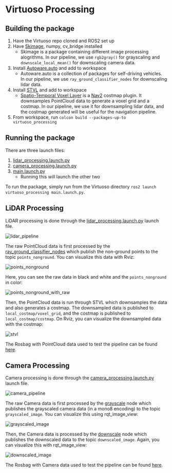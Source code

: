 # Virtuoso Processing

## Building the package

1. Have the Virtuoso repo cloned and ROS2 set up
2. Have [Skimage](https://scikit-image.org/docs/dev/install.html), numpy, cv_bridge installed
   - Skimage is a package containing different image processing alogrithms. In our pipeline, we use `rgb2gray()` for grayscaling and `downscale_local_mean()` for    downscaling camera data.
3. Install [Autoware.auto](https://autowarefoundation.gitlab.io/autoware.auto/AutowareAuto/installation-no-ade.html) and add to workspace
   - Autoware.auto is a collection of packages for self-driving vehicles. In our pipeline, we use `ray_ground_classifier_nodes` for downscaling lidar data.
4. Install [STVL](https://navigation.ros.org/tutorials/docs/navigation2_with_stvl.html) and add to workspace
   - [Spatio-Temporal Voxel Layer](https://github.com/SteveMacenski/spatio_temporal_voxel_layer) is a [Nav2](https://github.com/ros-planning/navigation2) costmap plugin. It downsamples PointCloud data to generate a voxel grid and a costmap. In our pipeline, we use it for downsampling lidar data, and the costmap         generated will be useful for the navigation pipeline.
5. From workspace, run `colcon build --packages-up-to virtuoso_processing`

## Running the package
There are three launch files:
1. [lidar_processing.launch.py](launch/lidar_processing.launch.py)
2. [camera_processing.launch.py](launch/camera_processing.launch.py)
3. <span>[main.launch.py](launch/main.launch.py)</span>
   - Running this will launch the other two

To run the package, simply run from the Virtuoso directory `ros2 launch virtuoso_processing main.launch.py`.

## LiDAR Processing
LiDAR processing is done through the [lidar_processing.launch.py](launch/lidar_processing.launch.py) launch file.

![lidar_pipeline](https://user-images.githubusercontent.com/59785089/145680590-86fdb615-58e0-4c28-abd0-dc7d82acda39.png)

The raw PointCloud data is first processed by the [ray_ground_classifier_nodes](https://autowarefoundation.gitlab.io/autoware.auto/AutowareAuto/ray-ground-classifier-nodes-design.html) which publish the non-ground points to the topic `points_nonground`. You can visualize this data with Rviz:

![points_nonground](https://user-images.githubusercontent.com/59785089/145680125-80deb730-46f1-4c49-807c-bfd4417d8df8.png)

Here, you can see the raw data in black and white and the `points_nonground` in color:

![points_nonground_with_raw](https://user-images.githubusercontent.com/59785089/145680192-d3175247-5baf-48ad-9e15-f06f3c369dd2.png)

Then, the PointCloud data is run through STVL which downsamples the data and also generates a costmap. The downsampled data is published to `local_costmap/voxel_grid`, and the costmap is published to `local_costmap/costmap`. On Rviz, you can visualize the downsampled data with the costmap:

![stvl](https://user-images.githubusercontent.com/59785089/145680382-e4059c50-2791-49df-b338-84d2e59608d3.png)

The Rosbag with PointCloud data used to test the pipeline can be found [here](https://storage.googleapis.com/cartographer-public-data/bags/backpack_3d/with_intensities/b3-2016-02-09-13-17-39.bag).

## Camera Processing
Camera processing is done through the [camera_processing.launch.py](launch/camera_processing.launch.py) launch file.

![camera_pipeline](https://user-images.githubusercontent.com/59785089/145681124-95e74a68-2d8a-4194-b5a2-4f8fc6396d0c.png)

The raw Camera data is first processed by the [grayscale](virtuoso_processing/grayscale.py) node which publishes the grayscaled camera data (in a mono8 encoding) to the topic `grayscaled_image`. You can visualize this using rqt_image_view:

![grayscaled_image](https://user-images.githubusercontent.com/59785089/142947578-47bafa01-45ec-4d84-939b-36713a3d3e6f.png)

Then, the Camera data is processed by the [downscale](virtuoso_processing/downscale.py) node which publishes the downscaled data to the topic `downscaled_image`. Again, you can visualize this with rqt_image_view:

![downscaled_image](https://user-images.githubusercontent.com/59785089/142947626-a01bd3bf-7932-4168-a4fa-2f34ef29a5d1.png)

The Rosbag with Camera data used to test the pipeline can be found [here](https://drive.google.com/file/d/0B7x5e7bDeXqpeFhQd3FPdVdkTzQ/view?resourcekey=0-eNpU0y4ISgyqhlsBSOOJ8w).

